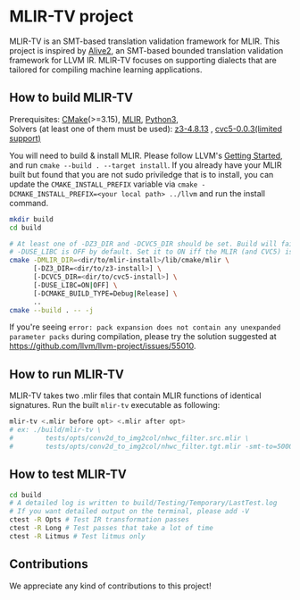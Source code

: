 # MLIR-TV project

MLIR-TV is an SMT-based translation validation framework for MLIR.
This project is inspired by [Alive2](https://github.com/aliveToolkit/alive2), an SMT-based bounded translation validation framework for LLVM IR.
MLIR-TV focuses on supporting dialects that are tailored for compiling machine learning applications.

## How to build MLIR-TV

Prerequisites: [CMake](https://cmake.org/download/)(>=3.15),
[MLIR](https://github.com/llvm/llvm-project),
[Python3](https://www.python.org/downloads/),  
Solvers (at least one of them must be used):
[z3-4.8.13](https://github.com/Z3Prover/z3/releases/tag/z3-4.8.13) ,
[cvc5-0.0.3(limited support)](https://github.com/cvc5/cvc5/releases/tag/cvc5-0.0.3)

You will need to build & install MLIR.
Please follow LLVM's [Getting Started](https://llvm.org/docs/GettingStarted.html#getting-the-source-code-and-building-llvm), and run `cmake --build . --target install`.
If you already have your MLIR built but found that you are not sudo priviledge that is to install, you can update the `CMAKE_INSTALL_PREFIX` variable via
`cmake -DCMAKE_INSTALL_PREFIX=<your local path> ../llvm` and run the install command.

```bash
mkdir build
cd build

# At least one of -DZ3_DIR and -DCVC5_DIR should be set. Build will fail otherwise.
# -DUSE_LIBC is OFF by default. Set it to ON iff the MLIR (and CVC5) is linked with libc++
cmake -DMLIR_DIR=<dir/to/mlir-install>/lib/cmake/mlir \
      [-DZ3_DIR=<dir/to/z3-install>] \
      [-DCVC5_DIR=<dir/to/cvc5-install>] \
      [-DUSE_LIBC=ON|OFF] \
      [-DCMAKE_BUILD_TYPE=Debug|Release] \
      ..
cmake --build . -- -j
```

If you're seeing `error: pack expansion does not contain any unexpanded parameter packs` during compilation, please try the solution suggested at https://github.com/llvm/llvm-project/issues/55010.

## How to run MLIR-TV

MLIR-TV takes two .mlir files that contain MLIR functions of identical signatures.
Run the built `mlir-tv` executable as following:
```bash
mlir-tv <.mlir before opt> <.mlir after opt>
# ex: ./build/mlir-tv \
#        tests/opts/conv2d_to_img2col/nhwc_filter.src.mlir \
#        tests/opts/conv2d_to_img2col/nhwc_filter.tgt.mlir -smt-to=5000
```

## How to test MLIR-TV
```bash
cd build
# A detailed log is written to build/Testing/Temporary/LastTest.log
# If you want detailed output on the terminal, please add -V
ctest -R Opts # Test IR transformation passes
ctest -R Long # Test passes that take a lot of time
ctest -R Litmus # Test litmus only
```

## Contributions

We appreciate any kind of contributions to this project!
